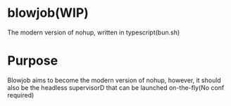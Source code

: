 # blowjob(WIP)
The modern version of nohup, written in typescript(bun.sh)

# Purpose

Blowjob aims to become the modern version of nohup, however, it should also be the headless supervisorD that can be launched on-the-fly(No conf required)
